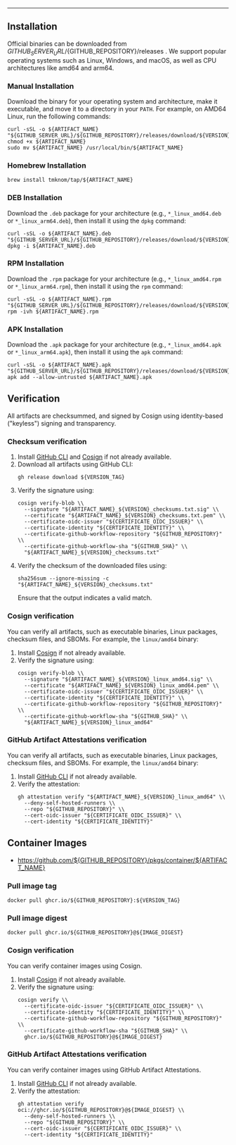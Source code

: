 
---

## Installation

Official binaries can be downloaded from ${GITHUB_SERVER_URL}/${GITHUB_REPOSITORY}/releases .
We support popular operating systems such as Linux, Windows, and macOS, as well as CPU architectures like amd64 and arm64.

### Manual Installation

Download the binary for your operating system and architecture, make it executable, and move it to a directory in your `PATH`.
For example, on AMD64 Linux, run the following commands:

```shell
curl -sSL -o ${ARTIFACT_NAME} "${GITHUB_SERVER_URL}/${GITHUB_REPOSITORY}/releases/download/${VERSION}/${ARTIFACT_NAME}_${VERSION}_linux_amd64"
chmod +x ${ARTIFACT_NAME}
sudo mv ${ARTIFACT_NAME} /usr/local/bin/${ARTIFACT_NAME}
```

### Homebrew Installation

```shell
brew install tmknom/tap/${ARTIFACT_NAME}
```

### DEB Installation

Download the `.deb` package for your architecture (e.g., `*_linux_amd64.deb` or `*_linux_arm64.deb`), then install it using the `dpkg` command:

```shell
curl -sSL -o ${ARTIFACT_NAME}.deb "${GITHUB_SERVER_URL}/${GITHUB_REPOSITORY}/releases/download/${VERSION}/${ARTIFACT_NAME}_${VERSION}_linux_amd64.deb"
dpkg -i ${ARTIFACT_NAME}.deb
```

### RPM Installation

Download the `.rpm` package for your architecture (e.g., `*_linux_amd64.rpm` or `*_linux_arm64.rpm`), then install it using the `rpm` command:

```shell
curl -sSL -o ${ARTIFACT_NAME}.rpm "${GITHUB_SERVER_URL}/${GITHUB_REPOSITORY}/releases/download/${VERSION}/${ARTIFACT_NAME}_${VERSION}_linux_amd64.rpm"
rpm -ivh ${ARTIFACT_NAME}.rpm
```

### APK Installation

Download the `.apk` package for your architecture (e.g., `*_linux_amd64.apk` or `*_linux_arm64.apk`), then install it using the `apk` command:

```shell
curl -sSL -o ${ARTIFACT_NAME}.apk "${GITHUB_SERVER_URL}/${GITHUB_REPOSITORY}/releases/download/${VERSION}/${ARTIFACT_NAME}_${VERSION}_linux_amd64.apk"
apk add --allow-untrusted ${ARTIFACT_NAME}.apk
```

## Verification

All artifacts are checksummed, and signed by Cosign using identity-based ("keyless") signing and transparency.

### Checksum verification

1. Install [GitHub CLI](https://cli.github.com/) and [Cosign](https://github.com/sigstore/cosign) if not already available.
2. Download all artifacts using GitHub CLI:
    ```shell
    gh release download ${VERSION_TAG}
    ```
3. Verify the signature using:
    ```shell
    cosign verify-blob \\
      --signature "${ARTIFACT_NAME}_${VERSION}_checksums.txt.sig" \\
      --certificate "${ARTIFACT_NAME}_${VERSION}_checksums.txt.pem" \\
      --certificate-oidc-issuer "${CERTIFICATE_OIDC_ISSUER}" \\
      --certificate-identity "${CERTIFICATE_IDENTITY}" \\
      --certificate-github-workflow-repository "${GITHUB_REPOSITORY}" \\
      --certificate-github-workflow-sha "${GITHUB_SHA}" \\
      "${ARTIFACT_NAME}_${VERSION}_checksums.txt"
    ```
4. Verify the checksum of the downloaded files using:
    ```shell
    sha256sum --ignore-missing -c "${ARTIFACT_NAME}_${VERSION}_checksums.txt"
    ```
    Ensure that the output indicates a valid match.

### Cosign verification

You can verify all artifacts, such as executable binaries, Linux packages, checksum files, and SBOMs.
For example, the `linux/amd64` binary:

1. Install [Cosign](https://github.com/sigstore/cosign) if not already available.
2. Verify the signature using:
    ```shell
    cosign verify-blob \\
      --signature "${ARTIFACT_NAME}_${VERSION}_linux_amd64.sig" \\
      --certificate "${ARTIFACT_NAME}_${VERSION}_linux_amd64.pem" \\
      --certificate-oidc-issuer "${CERTIFICATE_OIDC_ISSUER}" \\
      --certificate-identity "${CERTIFICATE_IDENTITY}" \\
      --certificate-github-workflow-repository "${GITHUB_REPOSITORY}" \\
      --certificate-github-workflow-sha "${GITHUB_SHA}" \\
      "${ARTIFACT_NAME}_${VERSION}_linux_amd64"
    ```

### GitHub Artifact Attestations verification

You can verify all artifacts, such as executable binaries, Linux packages, checksum files, and SBOMs.
For example, the `linux/amd64` binary:

1. Install [GitHub CLI](https://cli.github.com/) if not already available.
2. Verify the attestation:
    ```shell
    gh attestation verify "${ARTIFACT_NAME}_${VERSION}_linux_amd64" \\
      --deny-self-hosted-runners \\
      --repo "${GITHUB_REPOSITORY}" \\
      --cert-oidc-issuer "${CERTIFICATE_OIDC_ISSUER}" \\
      --cert-identity "${CERTIFICATE_IDENTITY}"
    ```

## Container Images

- https://github.com/${GITHUB_REPOSITORY}/pkgs/container/${ARTIFACT_NAME}

### Pull image tag

```shell
docker pull ghcr.io/${GITHUB_REPOSITORY}:${VERSION_TAG}
```

### Pull image digest

```shell
docker pull ghcr.io/${GITHUB_REPOSITORY}@${IMAGE_DIGEST}
```

### Cosign verification

You can verify container images using Cosign.

1. Install [Cosign](https://github.com/sigstore/cosign) if not already available.
2. Verify the signature using:
    ```shell
    cosign verify \\
      --certificate-oidc-issuer "${CERTIFICATE_OIDC_ISSUER}" \\
      --certificate-identity "${CERTIFICATE_IDENTITY}" \\
      --certificate-github-workflow-repository "${GITHUB_REPOSITORY}" \\
      --certificate-github-workflow-sha "${GITHUB_SHA}" \\
      ghcr.io/${GITHUB_REPOSITORY}@${IMAGE_DIGEST}
    ```

### GitHub Artifact Attestations verification

You can verify container images using GitHub Artifact Attestations.

1. Install [GitHub CLI](https://cli.github.com/) if not already available.
2. Verify the attestation:
    ```shell
    gh attestation verify oci://ghcr.io/${GITHUB_REPOSITORY}@${IMAGE_DIGEST} \\
      --deny-self-hosted-runners \\
      --repo "${GITHUB_REPOSITORY}" \\
      --cert-oidc-issuer "${CERTIFICATE_OIDC_ISSUER}" \\
      --cert-identity "${CERTIFICATE_IDENTITY}"
    ```
